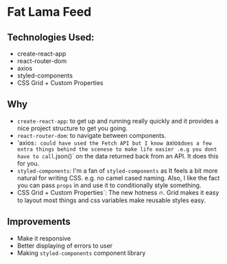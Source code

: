 # Fat Lama Feed

## Technologies Used:
- create-react-app
- react-router-dom
- axios
- styled-components
- CSS Grid + Custom Properties

## Why
- `create-react-app`: to get up and running really quickly and it provides a nice project structure to get you going.
- `react-router-dom`: to navigate between components.
- 'axios`: could have used the Fetch API but I know `axios` does a few extra things behind the scenese to make life easier .e.g you dont have to call `.json()` on the data returned back from an API. It does this for you.
- `styled-components`: I'm a fan of `styled-components` as It feels a bit more natural for writing CSS. e.g. no camel cased naming. Also, I like the fact you can pass `props` in and use it to conditionally style something.
- CSS Grid + Custom Properties`: The new hotness 🔥. Grid makes it easy to layout most things and css variables make reusable styles easy.

## Improvements
- Make it responsive
- Better displaying of errors to user
- Making `styled-components` component library